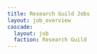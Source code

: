 ```yaml
---
title: Research Guild Jobs
layout: job_overview
cascade:
  layout: job
  faction: Research Guild
---
```


